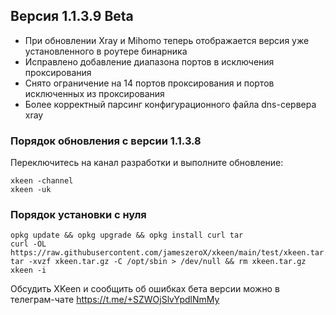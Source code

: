## Версия 1.1.3.9 Beta

- При обновлении Xray и Mihomo теперь отображается версия уже установленного в роутере бинарника
- Исправлено добавление диапазона портов в исключения проксирования
- Снято ограничение на 14 портов проксирования и портов исключенных из проксирования
- Более корректный парсинг конфигурационного файла dns-сервера xray

### Порядок обновления с версии 1.1.3.8
Переключитесь на канал разработки и выполните обновление:
```
xkeen -channel
xkeen -uk
```

### Порядок установки с нуля
```
opkg update && opkg upgrade && opkg install curl tar
curl -OL https://raw.githubusercontent.com/jameszeroX/xkeen/main/test/xkeen.tar.gz
tar -xvzf xkeen.tar.gz -C /opt/sbin > /dev/null && rm xkeen.tar.gz
xkeen -i
```

Обсудить XKeen и сообщить об ошибках бета версии можно в телеграм-чате https://t.me/+SZWOjSlvYpdlNmMy